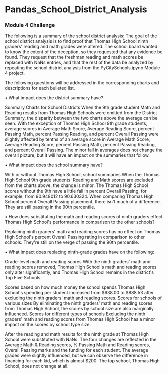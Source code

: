 # Pandas_School_District_Analysis


### Module 4 Challenge
The following is a summary of the school district analysis:
The goal of the school district analysis is to find proof that Thomas High School ninth graders' reading and math grades were altered. The school board wanted to know the extent of the deception, so they requested that any evidence be found. They request that the freshman reading and math scores be replaced with NaNs entries, and that the rest of the data be analyzed by repeating the school district analysis from the PyCitySchools.ipynb Module 4 project.

The following questions will be addressed in the corresponding charts and descriptions for each bulleted list.

• What impact does the district summary have?

Summary Charts for School Districts
When the 9th grade student Math and Reading results from Thomas High Schools were omitted from the District Summary, the disparity between the two charts above the average can be seen. With the exception of Thomas High School 9th grade students, average scores in Average Math Score, Average Reading Score, percent Passing Math, percent Passing Reading, and percent Overall Passing were slightly affected by tenths of an average score in Average Math Score, Average Reading Score, percent Passing Math, percent Passing Reading, and percent Overall Passing. The minor fall in averages does not change the overall picture, but it will have an impact on the summaries that follow.

• What impact does the school summary have?

With or without Thomas High School, school summaries
When the Thomas High School 9th grade students' Reading and Math scores are excluded from the charts above, the change is minor. The Thomas High School scores without the 9th have a little fall in percent Overall Passing, for example, from 90.948012 to 90.630324. When comparing Thomas High School percent Overall Passing placement, there isn't much of a difference. They are still passing in the 90th percentile.

• How does substituting the math and reading scores of ninth graders effect Thomas High School's performance in comparison to the other schools?

Replacing ninth graders' math and reading scores has no effect on Thomas High School's percent Overall Passing rating in comparison to other schools. They're still on the verge of passing the 90th percentile. 

• What impact does replacing ninth-grade grades have on the following:

Grade-level math and reading scores
With the ninth graders' math and reading scores removed, Thomas High School's math and reading scores only alter significantly, and Thomas High School remains in the district's Top Five Schools.

Scores based on how much money the school spends
Thomas High School's spending per student increased from $638.00 to $888.53 after excluding the ninth graders' math and reading scores.
Scores for schools of various sizes
By eliminating the ninth graders' math and reading scores from Thomas High School, the scores by school size are also marginally influenced.
Scores for different types of schools
Excluding the ninth graders' math and reading scores from Thomas High School has a minor impact on the scores by school type size.

After the reading and math results for the ninth grade at Thomas High School were substituted with NaNs. The four changes are reflected in the Average Math & Reading scores, % Passing Math and Reading scores, Overall Passing marks and the funding for each student. The average grades were slightly influenced, but we can observe the difference in financing for each kid, which is almost $200. The top school, Thomas High School, does not change at all.
